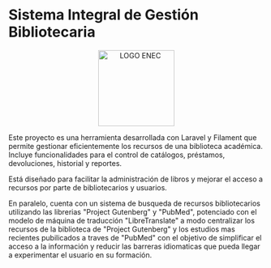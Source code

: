 # Sistema Integral de Gestión Bibliotecaria

<p align="center">
  <img src="https://enec.gob.gt/wp-content/uploads/2022/05/ENEC-BLANCO-120.png" alt="LOGO ENEC" width="150">
</p>

Este proyecto es una herramienta desarrollada con Laravel y Filament que permite gestionar eficientemente los recursos de una biblioteca académica. Incluye funcionalidades para el control de catálogos, préstamos, devoluciones, historial y reportes.

Está diseñado para facilitar la administración de libros y mejorar el acceso a recursos por parte de bibliotecarios y usuarios.

En paralelo, cuenta con un sistema de busqueda de recursos bibliotecarios utilizando las librerias "Project Gutenberg" y "PubMed", potenciado con el modelo de máquina de traducción "LibreTranslate" a modo centralizar los recursos de la biblioteca de "Project Gutenberg" y los estudios mas recientes pubilicados a traves de "PubMed" con el objetivo de simplificar el acceso a la información y reducir las barreras idiomaticas que pueda llegar a experimentar el usuario en su formación.




